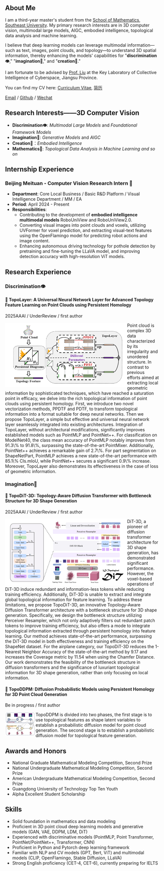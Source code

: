 ## About Me
I am a third-year master's student from the [School of Mathematics](https://math.seu.edu.cn/), [Southeast University](https://www.seu.edu.cn/). My primary research interests are in 3D computer vision, multimodal large models, AIGC, embodied intelligence, topological data analysis and machine learning. 

I believe that deep learning models can leverage multimodal information—such as text, images, point clouds, and topology—to understand 3D spatial information, thereby enhancing the models' capabilities for "**discrimination👁**," "**imagination🤔**," and "**creation🤖**."

I am fortunate to be advised by [Prof. Liu](https://math.seu.edu.cn/lqs_2339_en/list.html) at the Key Laboratory of Collective Intelligence of Cyberspace, Jiangsu Province.

You can find my CV here: [Curriculum Vitae](../assets/CV_GuanZechao.pdf), [简历](../assets/关则潮_东南大学_数学_2025年毕业.pdf)

[Email](mailto:zechaoguan@seu.edu.cn) / [Github](https://github.com/Anonymous-AAAI-project/TopoLayer) / [Wechat](../images/wechat.jpg)

## Research Interests——3D Computer Vision
- **Discrimination👁**: *Multimodal Large Models* and *Foundational Framework Models*
- **Imagination🤔**: *Generative Models* and *AIGC*
- **Creation🤖**：*Embodied Intelligence*
- **Mathematics🧠**: *Topological Data Analysis in Machine Learning and so on*

## Internship Experience
### Beijing Meituan - Computer Vision Research Intern 🤖
- **Department**: Core Local Business / Basic R&D Platform / Visual Intelligence Department / MM / EA
- **Period**: April 2024 - Present
- **Responsibilities**:
  - Contributing to the development of **embodied intelligence multimodal models** RoboUniView and RoboUniView2.0.
  - Converting visual images into point clouds and voxels, utilizing UVFormer for voxel prediction, and extracting visual-text features using the OpenFlamingo model for predicting robot actions and image content.
  - Enhancing autonomous driving technology for pothole detection by pretraining and fine-tuning the LLaVA model, and improving detection accuracy with high-resolution ViT models.
 
## Research Experience
### **Discrimination👁**
#### 📃 TopoLayer: A Universal Neural Network Layer for Advanced Topology Feature Learning on Point Clouds using Persistent Homology
2025AAAI / UnderReview / first author
<p>    
<img src="../images/topolayer.PNG" width="400"  align="left" />
Point cloud is complex 3D data characterized by its irregularity and unordered structure. In contrast to previous efforts aimed at extracting local geometric information by sophisticated techniques, which have reached a saturation point in efficacy, we delve into the rich topological information of point clouds using persistent homology. First, we introduce two novel vectorization methods, PPDTF and PDTF, to transform topological information into a format suitable for deep neural networks. Then we propose TopoLayer, a simple but effective and universal neural network layer seamlessly integrated into existing architectures. Integration of TopoLayer, without architectural modifications, significantly improves established models such as PointMLP and PointNet++. For classification on ModelNet40, the class mean accuracy of PointMLP notably improves from 91.3\% to 91.8\%, surpassing the state-of-the-art PointMixer. Additionally, PointNet++ achieves a remarkable gain of 2.7\%. For part segmentation on ShapeNetPart, PointMLP achieves a new state-of-the-art performance with 85.1\% Cls.mIoU, while PointNet++ secures a significant 0.9\% increase. Moreover, TopoLayer also demonstrates its effectiveness in the case of loss of geometric information.
</p>

### **Imagination🤔**
#### 📃 TopoDiT-3D: Topology-Aware Diffusion Transformer with Bottleneck Structure for 3D Shape Generation
2025AAAI / UnderReview / first author
<p>    
<img src="../images/topodit-3d.PNG" width="400"  align="left" />
DiT-3D, a pioneer of diffusion transformer architecture for 3D shape generation, has demonstrated significant performance. However, the voxel-based operations of DiT-3D induce redundant and information-less tokens while reducing training efficiency. Additionally, DiT-3D is unable to extract and integrate global topological information for feature learning. To address these limitations, we propose TopoDiT-3D, an innovative Topology-Aware Diffusion Transformer architecture with a bottleneck structure for 3D shape generation. Specifically, we design the bottleneck structure utilizing Perceiver Resampler, which not only adaptively filters out redundant patch tokens to improve training efficiency, but also offers a mode to integrate topological information extracted through persistent homology into feature learning. Our method achieves state-of-the-art performance, surpassing the DiT-3D model in both effectiveness and training efficiency on the ShapeNet dataset. For the airplane category, our TopoDiT-3D reduces the 1-Nearest Neighbor Accuracy of the state-of-the-art method by 9.17 and increases the Coverage metric by 11.54 when using the Chamfer Distance. Our work demonstrates the feasibility of the bottleneck structure in diffusion transformers and the significance of luxuriant topological information for 3D shape generation, rather than only focusing on local information.
</p>

#### 📃 TopoDDPM: Diffusion Probabilistic Models using Persistent Homology for 3D Point Cloud Generation
Be in progress / first author
<p>    
<img src="../images/topoddpm.PNG" width="100"  align="left" />
TopoDDPM is divided into two phases, the first stage is to use topological features as shape latent variables to establish a probabilistic diffusion model for point cloud generation. The second stage is to establish a probabilistic diffusion model for topological feature generation.
</p>

## Awards and Honors
- National Graduate Mathematical Modeling Competition, Second Prize
- National Undergraduate Mathematical Modeling Competition, Second Prize
- American Undergraduate Mathematical Modeling Competition, Second Prize
- Guangdong University of Technology Top Ten Youth
- Alpha Excellent Student Scholarship

## Skills
- Solid foundation in mathematics and data modeling
- Proficient in 3D point cloud deep learning models and generative models (GAN, VAE, DDPM, LDM, DiT)
- Experienced with discriminative models (PointMLP, Point Transformer, PointNet/PointNet++, Transformer, CNN)
- Proficient in Python and Pytorch deep learning framework
- Familiar with NLP and CV models (GPT, Bert, ViT) and multimodal models (CLIP, OpenFlamingo, Stable Diffusion, LLaVA)
- Strong English proficiency (CET-4, CET-6), currently preparing for IELTS

